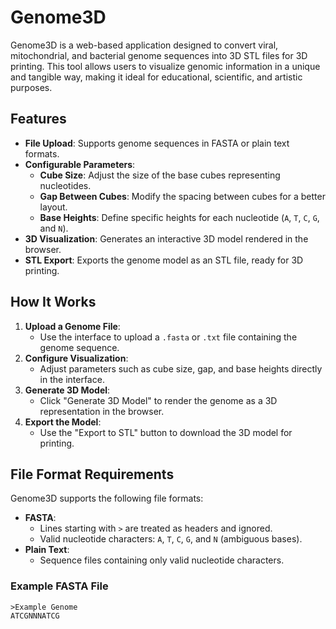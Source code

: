 # Genome3D

Genome3D is a web-based application designed to convert viral, mitochondrial, and bacterial genome sequences into 3D STL files for 3D printing. This tool allows users to visualize genomic information in a unique and tangible way, making it ideal for educational, scientific, and artistic purposes.

## Features

- **File Upload**: Supports genome sequences in FASTA or plain text formats.
- **Configurable Parameters**:
  - **Cube Size**: Adjust the size of the base cubes representing nucleotides.
  - **Gap Between Cubes**: Modify the spacing between cubes for a better layout.
  - **Base Heights**: Define specific heights for each nucleotide (`A`, `T`, `C`, `G`, and `N`).
- **3D Visualization**: Generates an interactive 3D model rendered in the browser.
- **STL Export**: Exports the genome model as an STL file, ready for 3D printing.

## How It Works

1. **Upload a Genome File**:
   - Use the interface to upload a `.fasta` or `.txt` file containing the genome sequence.
2. **Configure Visualization**:
   - Adjust parameters such as cube size, gap, and base heights directly in the interface.
3. **Generate 3D Model**:
   - Click "Generate 3D Model" to render the genome as a 3D representation in the browser.
4. **Export the Model**:
   - Use the "Export to STL" button to download the 3D model for printing.

## File Format Requirements

Genome3D supports the following file formats:

- **FASTA**:
  - Lines starting with `>` are treated as headers and ignored.
  - Valid nucleotide characters: `A`, `T`, `C`, `G`, and `N` (ambiguous bases).
- **Plain Text**:
  - Sequence files containing only valid nucleotide characters.

### Example FASTA File
```plaintext
>Example Genome
ATCGNNNATCG
